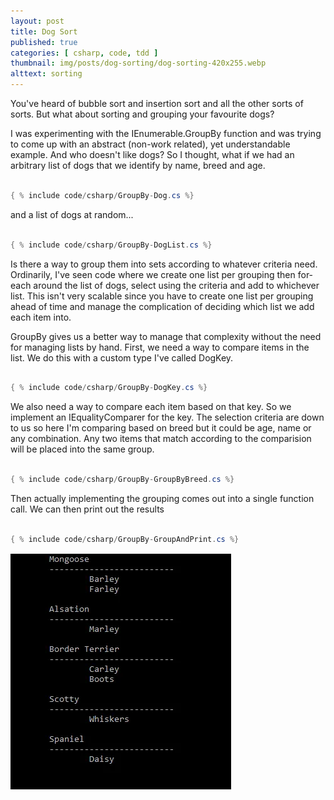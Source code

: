 ```yaml
---
layout: post
title: Dog Sort
published: true
categories: [ csharp, code, tdd ]
thumbnail: img/posts/dog-sorting/dog-sorting-420x255.webp
alttext: sorting
---
```


You've heard of bubble sort and insertion sort and all the other sorts of sorts. But what about sorting and grouping 
your favourite dogs?

I was experimenting with the IEnumerable.GroupBy function and was trying to come up with an abstract (non-work related), yet 
understandable example. And who doesn't like dogs? So I thought, what if we had an arbitrary list of dogs that we 
identify by name, breed and age. 

~~~csharp

{ % include code/csharp/GroupBy-Dog.cs %}

~~~

and a list of dogs at random...

~~~csharp

{ % include code/csharp/GroupBy-DogList.cs %}

~~~

Is there a way to group them into sets according to whatever criteria need. Ordinarily, I've seen code where we create one 
list per grouping then for-each around the list of dogs, select using the criteria and add to whichever list. This isn't 
very scalable since you have to create one list per grouping ahead of time and manage the complication of deciding which 
list we add each item into. 

GroupBy gives us a better way to manage that complexity without the need for managing lists by hand. First, we need a way to 
compare items in the list. We do this with a custom type I've called DogKey.


~~~csharp

{ % include code/csharp/GroupBy-DogKey.cs %}

~~~

We also need a way to compare each item based on that key. So we implement an IEqualityComparer<T> for the key. The selection criteria 
are down to us so here I'm comparing based on breed but it could be age, name or any combination. Any two items that match 
according to the comparision will be placed into the same group.

~~~csharp

{ % include code/csharp/GroupBy-GroupByBreed.cs %}

~~~

Then actually implementing the grouping comes out into a single function call. We can then print out the results


~~~csharp

{ % include code/csharp/GroupBy-GroupAndPrint.cs %}

~~~

![results](/img/posts/dog-sorting/console.webp "console output")
